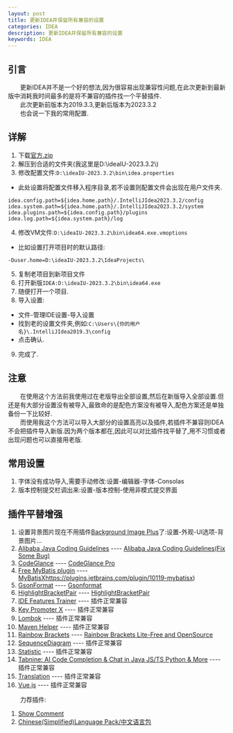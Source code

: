 ```yaml
---
layout: post
title: 更新IDEA并保留所有兼容的设置
categories: IDEA
description: 更新IDEA并保留所有兼容的设置
keywords: IDEA
---
```


## 引言
&emsp;&emsp;更新IDEA并不是一个好的想法,因为很容易出现兼容性问题,在此次更新到最新版中消耗我时间最多的是将不兼容的插件找一个平替插件.    
&emsp;&emsp;此次更新前版本为2019.3.3,更新后版本为2023.3.2  
&emsp;&emsp;也会说一下我的常用配置.  

## 详解   
1. 下载[官方.zip](https://www.jetbrains.com/idea/download/)  
2. 解压到合适的文件夹(我这里是D:\ideaIU-2023.3.2\\)  
3. 修改配置文件:`D:\ideaIU-2023.3.2\bin\idea.properties`  
 * 此处设置将配置文件移入程序目录,若不设置则配置文件会出现在用户文件夹.  
```properties
idea.config.path=${idea.home.path}/.IntelliJIdea2023.3.2/config
idea.system.path=${idea.home.path}/.IntelliJIdea2023.3.2/system
idea.plugins.path=${idea.config.path}/plugins
idea.log.path=${idea.system.path}/log
```

4. 修改VM文件:`D:\ideaIU-2023.3.2\bin\idea64.exe.vmoptions`  
 * 比如设置打开项目时的默认路径:  
```properties
-Duser.home=D:\ideaIU-2023.3.2\IdeaProjects\
```
5. 复制老项目到新项目文件  
6. 打开新版`IDEA:D:\ideaIU-2023.3.2\bin\idea64.exe`  
7. 随便打开一个项目.  
8. 导入设置:  
 * 文件-管理IDE设置-导入设置  
 * 找到老的设置文件夹,例如:`C:\Users\{你的用户名}\.IntelliJIdea2019.3\config`
 * 点击确认.  
9. 完成了.  

## 注意  
&emsp;&emsp;在使用这个方法前我使用过在老版导出全部设置,然后在新版导入全部设置.但还是有大部分设置没有被导入,最致命的是配色方案没有被导入,配色方案还是单独备份一下比较好.  
&emsp;&emsp;而使用我这个方法可以导入大部分的设置高亮以及插件,若插件不兼容则IDEA不会把插件导入新版.因为两个版本都在,因此可以对比插件找平替了,用不习惯或者出现问题也可以直接用老版.  
## 常用设置  
1. 字体没有成功导入,需要手动修改:设置-编辑器-字体-Consolas  
2. 版本控制提交栏调出来:设置-版本控制-使用非模式提交界面  

## 插件平替增强    
1. 设置背景图片现在不用插件[Background Image Plus](https://plugins.jetbrains.com/plugin/8502-background-image-plus)了:设置-外观-UI选项-背景图片...  
2. [Alibaba Java Coding Guidelines](https://plugins.jetbrains.com/plugin/10046-alibaba-java-coding-guidelines) ---- [Alibaba Java Coding Guidelines(Fix Some Bug)](https://plugins.jetbrains.com/plugin/22381-alibaba-java-coding-guidelines-fix-some-bug-)  
3. [CodeGlance](https://plugins.jetbrains.com/plugin/7275-codeglance) ---- [CodeGlance Pro](https://plugins.jetbrains.com/plugin/18824-codeglance-pro)  
4. [Free MyBatis plugin](https://plugins.jetbrains.com/plugin/8321-free-mybatis-plugin) ---- [MyBatisX]()https://plugins.jetbrains.com/plugin/10119-mybatisx)  
5. [GsonFormat](https://plugins.jetbrains.com/plugin/7654-gsonformat) ---- [Gsonformat](https://plugins.jetbrains.com/plugin/20094-gsonformat)
6. [HighlightBracketPair](https://plugins.jetbrains.com/plugin/10465-highlightbracketpair) ---- [HighlightBracketPair](https://plugins.jetbrains.com/plugin/17320-highlightbracketpair)  
7. [IDE Features Trainer](https://plugins.jetbrains.com/plugin/8554-ide-features-trainer) ---- 插件正常兼容  
8. [Key Promoter X](https://plugins.jetbrains.com/plugin/9792-key-promoter-x) ---- 插件正常兼容  
9. [Lombok](https://plugins.jetbrains.com/plugin/6317-lombok) ---- 插件正常兼容  
10. [Maven Helper](https://plugins.jetbrains.com/plugin/7179-maven-helper) ---- 插件正常兼容  
11. [Rainbow Brackets](https://plugins.jetbrains.com/plugin/10080-rainbow-brackets) ---- [Rainbow Brackets Lite-Free and OpenSource](https://plugins.jetbrains.com/plugin/20710-rainbow-brackets-lite--free-and-opensource)  
12. [SequenceDiagram](https://plugins.jetbrains.com/plugin/8286-sequencediagram) ---- 插件正常兼容  
13. [Statistic](https://plugins.jetbrains.com/plugin/4509-statistic) ---- 插件正常兼容  
14. [Tabnine: AI Code Completion & Chat in Java JS/TS Python & More](https://plugins.jetbrains.com/plugin/12798-tabnine-ai-code-completion--chat-in-java-js-ts-python--more) ---- 插件正常兼容  
15. [Translation](https://plugins.jetbrains.com/plugin/8579-translation) ---- 插件正常兼容  
16. [Vue.js](https://plugins.jetbrains.com/plugin/9442-vue-js) ---- 插件正常兼容  

&emsp;&emsp;力荐插件:  
1. [Show Comment](https://plugins.jetbrains.com/plugin/18553-show-comment)  
2. [Chinese(Simplified)Language Pack/中文语言包](https://plugins.jetbrains.com/plugin/13710-chinese-simplified-language-pack----)  